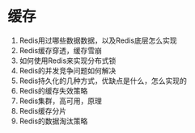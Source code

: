 # 缓存

1. Redis用过哪些数据数据，以及Redis底层怎么实现
2. Redis缓存穿透，缓存雪崩
3. 如何使用Redis来实现分布式锁
4. Redis的并发竞争问题如何解决
5. Redis持久化的几种方式，优缺点是什么，怎么实现的
6. Redis的缓存失效策略
7. Redis集群，高可用，原理
8. Redis缓存分片
9. Redis的数据淘汰策略
